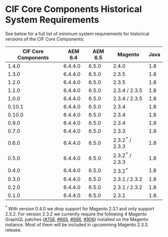 # CIF Core Components Historical System Requirements

See below for a full list of minimum system requirements for historical versions of the CIF Core Components:

| CIF Core Components | AEM 6.4 | AEM 6.5 | Magento            | Java |
| ------------------- | ------- | ------- | ------------------ | ---- |
| 1.4.0               | 6.4.4.0 | 6.5.0   | 2.4.0              | 1.8  |
| 1.3.0               | 6.4.4.0 | 6.5.0   | 2.3.5              | 1.8  |
| 1.2.0               | 6.4.4.0 | 6.5.0   | 2.3.5              | 1.8  |
| 1.1.0               | 6.4.4.0 | 6.5.0   | 2.3.4 / 2.3.5      | 1.8  |
| 1.0.0               | 6.4.4.0 | 6.5.0   | 2.3.4 / 2.3.5      | 1.8  |
| 0.10.1              | 6.4.4.0 | 6.5.0   | 2.3.4              | 1.8  |
| 0.10.0              | 6.4.4.0 | 6.5.0   | 2.3.4              | 1.8  |
| 0.9.0               | 6.4.4.0 | 6.5.0   | 2.3.4              | 1.8  |
| 0.7.0               | 6.4.4.0 | 6.5.0   | 2.3.3              | 1.8  |
| 0.6.0               | 6.4.4.0 | 6.5.0   | 2.3.2<sup>\*</sup> / 2.3.3 | 1.8  |
| 0.5.0               | 6.4.4.0 | 6.5.0   | 2.3.2<sup>\*</sup> / 2.3.3 | 1.8  |
| 0.4.0               | 6.4.4.0 | 6.5.0   | 2.3.2<sup>\*</sup> | 1.8  |
| 0.3.0               | 6.4.4.0 | 6.5.0   | 2.3.1 / 2.3.2      | 1.8  |
| 0.2.0               | 6.4.4.0 | 6.5.0   | 2.3.1 / 2.3.2      | 1.8  |
| 0.1.0               | 6.4.4.0 | 6.5.0   | 2.3.1              | 1.8. |

<sup>\*</sup> With version 0.4.0 we drop support for Magento 2.3.1 and only support 2.3.2. For version 2.3.2 we currently require the following 4 Magento GraphQL patches ([#758](https://github.com/magento/graphql-ce/issues/758), [#665](https://github.com/magento/graphql-ce/pull/665), [#666](https://github.com/magento/graphql-ce/pull/666), [#906](https://github.com/magento/graphql-ce/pull/906)) installed on the Magento instance. Most of them will be included in upcomming Magento 2.3.3. release.
